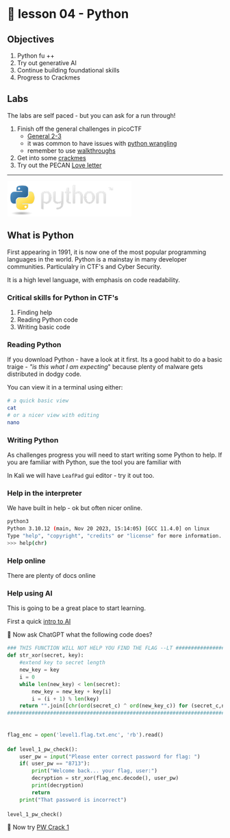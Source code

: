 # 🐍 lesson 04 - Python

## Objectives 

1. Python fu ++
1. Try out generative AI
1. Continue building foundational skills
1. Progress to Crackmes

## Labs

The labs are self paced - but you can ask for a run through!

1. Finish off the general challenges in picoCTF
    * [General 2-3](../labs/pico_playlist_general_2.md)
    * it was common to have issues with [python wrangling](https://play.picoctf.org/playlists/14?m=100)
    * remember to use [walkthroughs](../labs/pico_playlist_general_2.md#python-wrangling)
1. Get into some [crackmes](../labs/pico_playlist_python.md)
1. Try out the PECAN [Love letter](https://pecanplus.ecusdf.org/?page=challenges&challenge=loveletter)

-----

![py-logo](../img/python-logo.png)


## What is Python

First appearing in 1991, it is now one of the most popular programming languages in the world.  Python is a mainstay in many developer communities. Particulalry in CTF's and Cyber Security.

It is a high level language, with emphasis on code readability.

### Critical skills for Python in CTF's

1. Finding help
1. Reading Python code
1. Writing basic code

### Reading Python

If you download Python - have a look at it first. Its a good habit to do a basic traige - *"is this what I am expecting*" because plenty of malware gets distributed in dodgy code.

You can view it in a terminal using either:

```sh
# a quick basic view
cat
# or a nicer view with editing
nano 
```

### Writing Python

As challenges progress you will need to start writing some Python to help. If you are familiar with Python, sue the tool you are familiar with

In Kali we will have `LeafPad` gui editor - try it out too.

### Help in the interpreter

We have built in help - ok but often nicer online.

```sh
python3
Python 3.10.12 (main, Nov 20 2023, 15:14:05) [GCC 11.4.0] on linux
Type "help", "copyright", "credits" or "license" for more information.
>>> help(chr)
```

### Help online

There are plenty of docs online

### Help using AI

This is going to be a great place to start learning.

First a quick [intro to AI](./ai_coding.md)

🐧 Now ask ChatGPT what the following code does?

```py
### THIS FUNCTION WILL NOT HELP YOU FIND THE FLAG --LT ########################
def str_xor(secret, key):
    #extend key to secret length
    new_key = key
    i = 0
    while len(new_key) < len(secret):
        new_key = new_key + key[i]
        i = (i + 1) % len(key)        
    return "".join([chr(ord(secret_c) ^ ord(new_key_c)) for (secret_c,new_key_>
###############################################################################


flag_enc = open('level1.flag.txt.enc', 'rb').read()

def level_1_pw_check():
    user_pw = input("Please enter correct password for flag: ")
    if( user_pw == "8713"):
        print("Welcome back... your flag, user:")
        decryption = str_xor(flag_enc.decode(), user_pw)
        print(decryption)
        return
    print("That password is incorrect")

level_1_pw_check()
```

🐧 Now try [PW Crack 1](https://play.picoctf.org/practice?page=1&search=crack)

